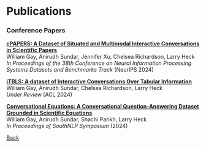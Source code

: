 # Publications

### Conference Papers

**[cPAPERS: A Dataset of Situated and Multimodal Interactive Conversations in Scientific Papers](https://scholar.google.com/citations?view_op=view_citation&hl=en&user=vBwHaN4AAAAJ&citation_for_view=vBwHaN4AAAAJ:d1gkVwhDpl0C)**  
William Gay, Anirudh Sundar, Jennifer Xu, Chelsea Richardson, Larry Heck  
*In Proceedings of the 38th Conference on Neural Information Processing Systems Datasets and Benchmarks Track* (NeurIPS 2024)

**[iTBLS: A dataset of Interactive Conversations Over Tabular Information](https://scholar.google.com/citations?view_op=view_citation&hl=en&user=vBwHaN4AAAAJ&citation_for_view=vBwHaN4AAAAJ:u-x6o8ySG0sC)**  
William Gay, Anirudh Sundar, Chelsea Richardson, Larry Heck  
*Under Review* (ACL 2024)

**[Conversational Equations: A Conversational Question-Answering Dataset Grounded in Scientific Equations](https://scholar.google.com/citations?view_op=view_citation&hl=en&user=vBwHaN4AAAAJ&citation_for_view=vBwHaN4AAAAJ:u5HHmVD_uO8C)**  
William Gay, Anirudh Sundar, Shachi Parikh, Larry Heck  
*In Proceedings of SouthNLP Symposium* (2024)

[Back](https://williamgay25.github.io/)
